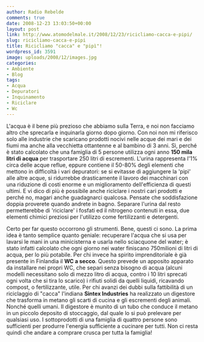 ```yaml
---
author: Radio Rebelde
comments: true
date: 2008-12-23 13:03:50+00:00
layout: post
link: http://www.atomodelmale.it/2008/12/23/ricicliamo-cacca-e-pipi/
slug: ricicliamo-cacca-e-pipi
title: Ricicliamo "cacca" e "pipì"!
wordpress_id: 3591
image: uploads/2008/12/images.jpg
categories:
- Ambiente
- Blog
tags:
- Acqua
- Depuratori
- Inquinamento
- Riciclare
- Wc
---
```


L'acqua è il bene più prezioso che abbiamo sulla Terra, e noi non facciamo altro che sprecarla e inquinarla giorno dopo giorno. Con noi non mi riferisco solo alle industrie che scaricano prodotti nocivi nelle acque dei mari e dei fiumi ma anche alla vecchietta ottantenne e al bambino di 3 anni.
Sì, perché è stato calcolato che  una famiglia di 5 persone utilizza ogni anno **150 mila litri di acqua** per trasportare 250 litri di escrementi. L'urina rappresenta l'1% circa delle acque reflue, eppure contiene il 50-80% degli elementi che mettono in difficoltà i vari depuratori: se si evitasse di aggiungere la 'pipì' alle altre acque, si ridurrebbe drasticamente il lavoro dei macchinari con una riduzione di costi enorme e un miglioramento dell'efficienza di questi ultimi.
E vi dico di più è possibile anche riciclare i nostri cari prodotti e perché no, magari anche guadagnarci qualcosa. Pensate che soddisfazione doppia proverete quando andrete in bagno.
Separare l'urina dal resto permetterebbe di 'riciclare' i fosfati ed il nitrogeno contenuti in essa, due elementi chimici preziosi per l'utilizzo come fertilizzanti e detergenti.

Certo per far questo occorrono gli strumenti. Bene, questi ci sono.
La prima idea è tanto semplice quanto geniale: recuperare l'acqua che si usa per lavarsi le mani in una minicisterna e usarla nello sciacquone del water;  è stato infatti calcolato che ogni giorno nei water finiscano 750milioni di litri di acqua, per lo più potabile.
Per chi invece ha spirito imprenditoriale è già presente in Finlandia il **WC a secco**. Questo prevede un apposito apparato da installare nei propri WC, che separi senza bisogno di acqua (alcuni modelli necessitano solo di mezzo litro di acqua, contro i 10 litri sprecati ogni volta che si tira lo scarico) i rifiuti solidi da quelli liquidi, ricavando compost, o fertilizzante, utile.
Per chi avanzi dei dubbi sulla fattibilità di un riciclaggio di "cacca" l'indiana **Sintex Industries** ha realizzato un digestore che trasforma in metano gli scarti di cucina e gli escrementi degli animali. Nonché quelli umani. Il digestore è munito di un tubo che conduce il metano in un piccolo deposito di stoccaggio, dal quale lo si può prelevare per qualsiasi uso. I sottoprodotti di una famiglia di quattro persone sono sufficienti per produrre l'energia sufficiente a cucinare per tutti.
Non ci resta quindi che andare a comprare crusca per tutta la famiglia!
